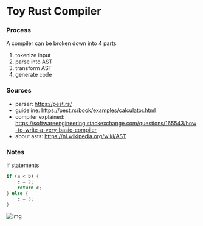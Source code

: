 # Toy Rust Compiler

### Process
A compiler can be broken down into 4 parts
1. tokenize input
2. parse into AST
3. transform AST
4. generate code

### Sources
- parser: https://pest.rs/
- guideline: https://pest.rs/book/examples/calculator.html
- compiler explained: https://softwareengineering.stackexchange.com/questions/165543/how-to-write-a-very-basic-compiler
- about asts: https://nl.wikipedia.org/wiki/AST


### Notes
If statements 
```rust
if (a < b) {
    c = 2;
    return c;
} else {
    c = 3;
}
```
![img](https://norasandler.com/assets/AST.svg)